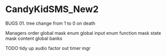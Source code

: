 # CandyKidSMS_New2


BUGS
01.
tree change from 1 to 0 on death


Managers order
global
mask
enum		global
input		enum
function	mask
state		mask
content		global		banks




TODO
tidy up audio
factor out timer mgr